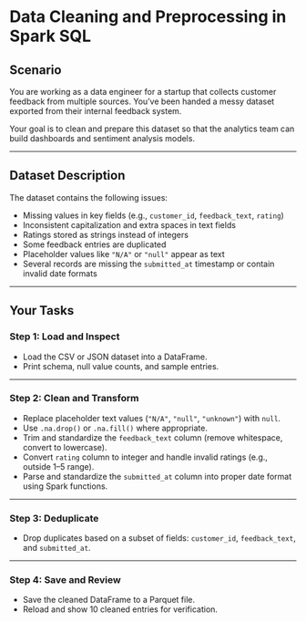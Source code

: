 # Data Cleaning and Preprocessing in Spark SQL

## Scenario

You are working as a data engineer for a startup that collects customer feedback from multiple sources. You’ve been handed a messy dataset exported from their internal feedback system.

Your goal is to clean and prepare this dataset so that the analytics team can build dashboards and sentiment analysis models.

---

## Dataset Description

The dataset contains the following issues:

- Missing values in key fields (e.g., `customer_id`, `feedback_text`, `rating`)
- Inconsistent capitalization and extra spaces in text fields
- Ratings stored as strings instead of integers
- Some feedback entries are duplicated
- Placeholder values like `"N/A"` or `"null"` appear as text
- Several records are missing the `submitted_at` timestamp or contain invalid date formats

---

## Your Tasks

### Step 1: Load and Inspect

- Load the CSV or JSON dataset into a DataFrame.
- Print schema, null value counts, and sample entries.

---

### Step 2: Clean and Transform

- Replace placeholder text values (`"N/A"`, `"null"`, `"unknown"`) with `null`.
- Use `.na.drop()` or `.na.fill()` where appropriate.
- Trim and standardize the `feedback_text` column (remove whitespace, convert to lowercase).
- Convert `rating` column to integer and handle invalid ratings (e.g., outside 1–5 range).
- Parse and standardize the `submitted_at` column into proper date format using Spark functions.

---

### Step 3: Deduplicate

- Drop duplicates based on a subset of fields: `customer_id`, `feedback_text`, and `submitted_at`.

---

### Step 4: Save and Review

- Save the cleaned DataFrame to a Parquet file.
- Reload and show 10 cleaned entries for verification.


